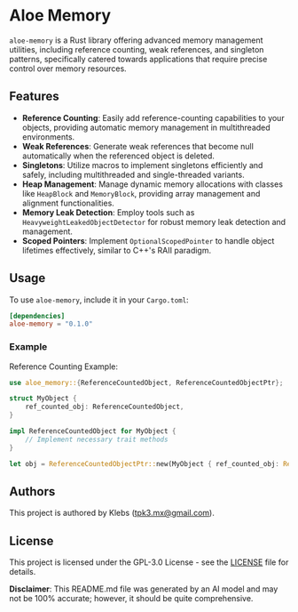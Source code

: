 # Aloe Memory

`aloe-memory` is a Rust library offering advanced memory management utilities, including reference counting, weak references, and singleton patterns, specifically catered towards applications that require precise control over memory resources.

## Features

- **Reference Counting**: Easily add reference-counting capabilities to your objects, providing automatic memory management in multithreaded environments.
- **Weak References**: Generate weak references that become null automatically when the referenced object is deleted.
- **Singletons**: Utilize macros to implement singletons efficiently and safely, including multithreaded and single-threaded variants.
- **Heap Management**: Manage dynamic memory allocations with classes like `HeapBlock` and `MemoryBlock`, providing array management and alignment functionalities.
- **Memory Leak Detection**: Employ tools such as `HeavyweightLeakedObjectDetector` for robust memory leak detection and management.
- **Scoped Pointers**: Implement `OptionalScopedPointer` to handle object lifetimes effectively, similar to C++'s RAII paradigm.

## Usage

To use `aloe-memory`, include it in your `Cargo.toml`:

```toml
[dependencies]
aloe-memory = "0.1.0"
```

### Example

Reference Counting Example:

```rust
use aloe_memory::{ReferenceCountedObject, ReferenceCountedObjectPtr};

struct MyObject {
    ref_counted_obj: ReferenceCountedObject,
}

impl ReferenceCountedObject for MyObject {
    // Implement necessary trait methods
}

let obj = ReferenceCountedObjectPtr::new(MyObject { ref_counted_obj: ReferenceCountedObject::default() });
```

## Authors

This project is authored by Klebs (tpk3.mx@gmail.com).

## License

This project is licensed under the GPL-3.0 License - see the [LICENSE](LICENSE) file for details.

**Disclaimer**: This README.md file was generated by an AI model and may not be 100% accurate; however, it should be quite comprehensive.
